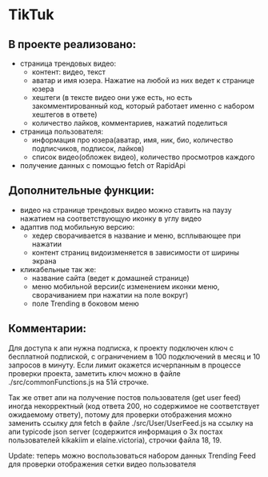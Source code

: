 # TikTuk
## В проекте реализовано:
- страница трендовых видео:
    - контент: видео, текст
    - аватар и имя юзера. Нажатие на любой из них ведет к странице юзера
    - хештеги (в тексте видео они уже есть, но есть закомментированный код, который работает именно с набором хештегов в ответе)
    - количество лайков, комментариев, нажатий поделиться
- страница пользователя:
    - информация про юзера(аватар, имя, ник, био, количество подписчиков, подписок, лайков)
    - список видео(обложек видео), количество просмотров каждого
- получение данных с помощью fetch от RapidApi
 
## Дополнительные функции:
- видео на странице трендовых видео можно ставить на паузу нажатием на соответствующую иконку в углу видео
- адаптив под мобильную версию:
    - хедер сворачивается в название и меню, всплывающее при нажатии
    - контент страниц видоизменяется в зависимости от ширины экрана
- кликабельные так же:
    - название сайта (ведет к домашней странице)
    - меню мобильной версии(с изменением иконки меню, сворачиванием при нажатии на поле вокруг)
    - поле Trending в боковом меню

## Комментарии:
Для доступа к апи нужна подписка, к проекту подключен ключ с бесплатной подпиской, с ограничением в 100 подключений в месяц и 10 запросов в минуту. Если лимит окажется исчерпанным в процессе проверки проекта, заметить ключ можно в файле ./src/commonFunctions.js на 51й строчке. 


Так же ответ апи на получение постов пользователя (get user feed) иногда некорректный (код ответа 200, но содержимое не соответствует ожидаемому ответу), потому для проверки отображения можно заменить ссылку для fetch в файле ./src/User/UserFeed.js на ссылку на апи typicode json server (содержится информация о 3х постах пользователей kikakiim и elaine.victoria), строчки файла 18, 19.

Update: теперь можно воспользоваться набором данных Trending Feed для проверки отображения сетки видео пользователя
